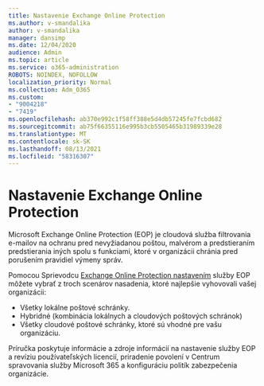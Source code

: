 ```yaml
---
title: Nastavenie Exchange Online Protection
ms.author: v-smandalika
author: v-smandalika
manager: dansimp
ms.date: 12/04/2020
audience: Admin
ms.topic: article
ms.service: o365-administration
ROBOTS: NOINDEX, NOFOLLOW
localization_priority: Normal
ms.collection: Adm_O365
ms.custom:
- "9004218"
- "7419"
ms.openlocfilehash: ab370e992c1f58ff388e5d4db57245fe7fcbd682
ms.sourcegitcommit: ab75f66355116e995b3cb5505465b31989339e28
ms.translationtype: MT
ms.contentlocale: sk-SK
ms.lasthandoff: 08/13/2021
ms.locfileid: "58316307"
---
```

# <a name="set-up-exchange-online-protection"></a>Nastavenie Exchange Online Protection

Microsoft Exchange Online Protection (EOP) je cloudová služba filtrovania e-mailov na ochranu pred nevyžiadanou poštou, malvérom a predstieraním predstierania iných spolu s funkciami, ktoré v organizácii chránia pred porušením pravidiel výmeny správ.

Pomocou Sprievodcu [Exchange Online Protection nastavením](https://admin.microsoft.com/adminportal/home?#/modernonboarding/setupexchangeonlineprotection) služby EOP môžete vybrať z troch scenárov nasadenia, ktoré najlepšie vyhovovali vašej organizácii:

- Všetky lokálne poštové schránky.
- Hybridné (kombinácia lokálnych a cloudových poštových schránok)
- Všetky cloudové poštové schránky, ktoré sú vhodné pre vašu organizáciu.

Príručka poskytuje informácie a zdroje informácií na nastavenie služby EOP a revíziu používateľských licencií, priradenie povolení v Centrum spravovania služby Microsoft 365 a konfiguráciu politík zabezpečenia organizácie.
